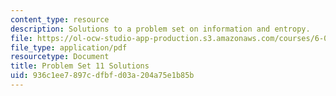 ```yaml
---
content_type: resource
description: Solutions to a problem set on information and entropy.
file: https://ol-ocw-studio-app-production.s3.amazonaws.com/courses/6-050j-information-and-entropy-spring-2008/936c1ee7897cdfbfd03a204a75e1b85b_MIT6_050JS08_ps_11_sol.pdf
file_type: application/pdf
resourcetype: Document
title: Problem Set 11 Solutions
uid: 936c1ee7-897c-dfbf-d03a-204a75e1b85b
---
```

